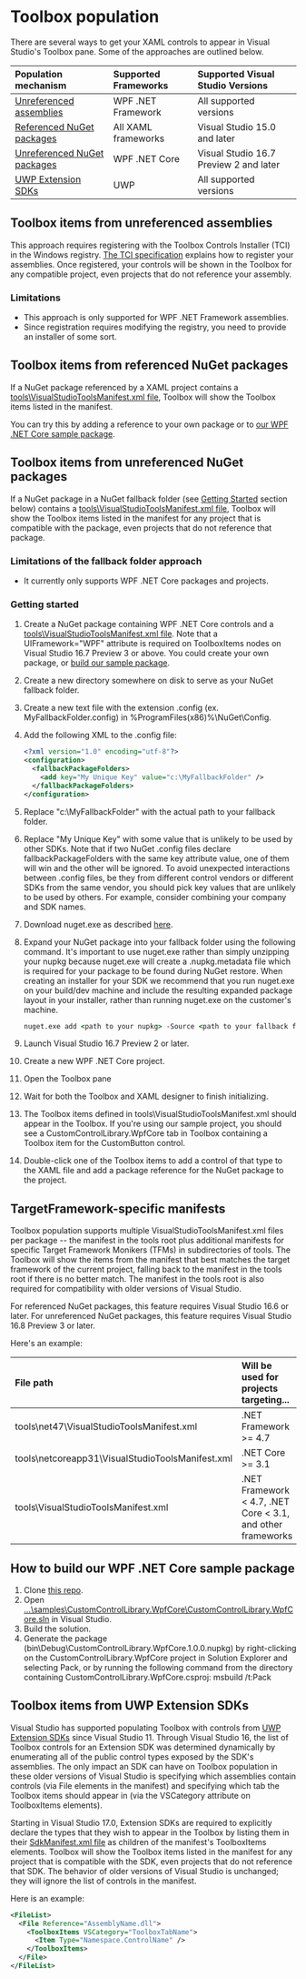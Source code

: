 # Toolbox population

There are several ways to get your XAML controls to appear in Visual Studio's Toolbox pane. Some of the approaches are outlined below.

| Population mechanism                                                           | Supported Frameworks | Supported Visual Studio Versions       |
| :----------------------------------------------------------------------------- | :------------------- | :------------------------------------- |
| [Unreferenced assemblies](#toolbox-items-from-unreferenced-assemblies)         | WPF .NET Framework   | All supported versions                 |
| [Referenced NuGet packages](#toolbox-items-from-referenced-nuget-packages)     | All XAML frameworks  | Visual Studio 15.0 and later           |
| [Unreferenced NuGet packages](#toolbox-items-from-unreferenced-nuget-packages) | WPF .NET Core        | Visual Studio 16.7 Preview 2 and later |
| [UWP Extension SDKs](#toolbox-items-from-uwp-extension-sdks)                   | UWP                  | All supported versions                 |

## Toolbox items from unreferenced assemblies

This approach requires registering with the Toolbox Controls Installer (TCI) in the Windows registry. [The TCI specification](https://www.microsoft.com/en-us/download/details.aspx?id=35536) explains how to register your assemblies. Once registered, your controls will be shown in the Toolbox for any compatible project, even projects that do not reference your assembly.

### Limitations

* This approach is only supported for WPF .NET Framework assemblies.
* Since registration requires modifying the registry, you need to provide an installer of some sort.

## Toolbox items from referenced NuGet packages

If a NuGet package referenced by a XAML project contains a [tools\VisualStudioToolsManifest.xml file](https://docs.microsoft.com/en-us/nuget/guides/create-ui-controls), Toolbox will show the Toolbox items listed in the manifest.

You can try this by adding a reference to your own package or to [our WPF .NET Core sample package](#how-to-build-our-wpf-net-core-sample-package).

## Toolbox items from unreferenced NuGet packages

If a NuGet package in a NuGet fallback folder (see [Getting Started](#getting-started) section below) contains a [tools\VisualStudioToolsManifest.xml file](https://docs.microsoft.com/en-us/nuget/guides/create-ui-controls), Toolbox will show the Toolbox items listed in the manifest for any project that is compatible with the package, even projects that do not reference that package.

### Limitations of the fallback folder approach

* It currently only supports WPF .NET Core packages and projects.

### Getting started

1. Create a NuGet package containing WPF .NET Core controls and a [tools\VisualStudioToolsManifest.xml file](https://docs.microsoft.com/en-us/nuget/guides/create-ui-controls). Note that a UIFramework="WPF" attribute is required on ToolboxItems nodes on Visual Studio 16.7 Preview 3 or above. You could create your own package, or [build our sample package](#how-to-build-our-wpf-net-core-sample-package).
1. Create a new directory somewhere on disk to serve as your NuGet fallback folder.
1. Create a new text file with the extension .config (ex. MyFallbackFolder.config) in %ProgramFiles(x86)%\NuGet\Config.
1. Add the following XML to the .config file:

    ```xml
    <?xml version="1.0" encoding="utf-8"?>
    <configuration>
      <fallbackPackageFolders>
        <add key="My Unique Key" value="c:\MyFallbackFolder" />
      </fallbackPackageFolders>
    </configuration>
    ```

1. Replace "c:\MyFallbackFolder" with the actual path to your fallback folder.
1. Replace "My Unique Key" with some value that is unlikely to be used by other SDKs. Note that if two NuGet .config files declare fallbackPackageFolders with the same key attribute value, one of them will win and the other will be ignored. To avoid unexpected interactions between .config files, be they from different control vendors or different SDKs from the same vendor, you should pick key values that are unlikely to be used by others. For example, consider combining your company and SDK names.
1. Download nuget.exe as described [here](https://docs.microsoft.com/en-us/nuget/reference/nuget-exe-cli-reference).
1. Expand your NuGet package into your fallback folder using the following command. It's important to use nuget.exe rather than simply unzipping your nupkg because nuget.exe will create a .nupkg.metadata file which is required for your package to be found during NuGet restore. When creating an installer for your SDK we recommend that you run nuget.exe on your build/dev machine and include the resulting expanded package layout in your installer, rather than running nuget.exe on the customer's machine.

    ```bat
    nuget.exe add <path to your nupkg> -Source <path to your fallback folder> -Expand
    ```

1. Launch Visual Studio 16.7 Preview 2 or later.
1. Create a new WPF .NET Core project.
1. Open the Toolbox pane
1. Wait for both the Toolbox and XAML designer to finish initializing.
1. The Toolbox items defined in tools\VisualStudioToolsManifest.xml should appear in the Toolbox. If you're using our sample project, you should see a CustomControlLibrary.WpfCore tab in Toolbox containing a Toolbox item for the CustomButton control.
1. Double-click one of the Toolbox items to add a control of that type to the XAML file and add a package reference for the NuGet package to the project.

## TargetFramework-specific manifests

Toolbox population supports multiple VisualStudioToolsManifest.xml files per package -- the manifest in the tools root plus additional manifests for specific Target Framework Monikers (TFMs) in subdirectories of tools. The Toolbox will show the items from the manifest that best matches the target framework of the current project, falling back to the manifest in the tools root if there is no better match. The manifest in the tools root is also required for compatibility with older versions of Visual Studio.

For referenced NuGet packages, this feature requires Visual Studio 16.6 or later. For unreferenced NuGet packages, this feature requires Visual Studio 16.8 Preview 3 or later.  

Here's an example:

| File path                                        | Will be used for projects targeting...                      |
| :----------------------------------------------- | :---------------------------------------------------------- |
| tools\net47\VisualStudioToolsManifest.xml        | .NET Framework >= 4.7                                       |
| tools\netcoreapp31\VisualStudioToolsManifest.xml | .NET Core >= 3.1                                            |
| tools\VisualStudioToolsManifest.xml              | .NET Framework < 4.7, .NET Core < 3.1, and other frameworks |

## How to build our WPF .NET Core sample package

1. Clone [this repo](https://github.com/microsoft/xaml-designer-extensibility).
1. Open [...\samples\CustomControlLibrary.WpfCore\CustomControlLibrary.WpfCore.sln](../samples/CustomControlLibrary.WpfCore/CustomControlLibrary.WpfCore.sln) in Visual Studio.
1. Build the solution.
1. Generate the package (bin\Debug\CustomControlLibrary.WpfCore.1.0.0.nupkg) by right-clicking on the CustomControlLibrary.WpfCore project in Solution Explorer and selecting Pack, or by running the following command from the directory containing CustomControlLibrary.WpfCore.csproj: msbuild /t:Pack

## Toolbox items from UWP Extension SDKs

Visual Studio has supported populating Toolbox with controls from [UWP Extension SDKs](https://docs.microsoft.com/en-us/visualstudio/extensibility/creating-a-software-development-kit?view=vs-2019#ToolboxItems) since Visual Studio 11. Through Visual Studio 16, the list of Toolbox controls for an Extension SDK was determined dynamically by enumerating all of the public control types exposed by the SDK's assemblies. The only impact an SDK can have on Toolbox population in these older versions of Visual Studio is specifying which assemblies contain controls (via File elements in the manifest) and specifying which tab the Toolbox items should appear in (via the VSCategory attribute on ToolboxItems elements).

Starting in Visual Studio 17.0, Extension SDKs are required to explicitly declare the types that they wish to appear in the Toolbox by listing them in their [SdkManifest.xml file](https://docs.microsoft.com/en-us/visualstudio/extensibility/creating-a-software-development-kit?view=vs-2022#ToolboxItems) as children of the manifest's ToolboxItems elements. Toolbox will show the Toolbox items listed in the manifest for any project that is compatible with the SDK, even projects that do not reference that SDK. The behavior of older versions of Visual Studio is unchanged; they will ignore the list of controls in the manifest.

Here is an example:

```xml
<FileList>
  <File Reference="AssemblyName.dll">
    <ToolboxItems VSCategory="ToolboxTabName">
      <Item Type="Namespace.ControlName" />
    </ToolboxItems>
  </File>
</FileList>
```
